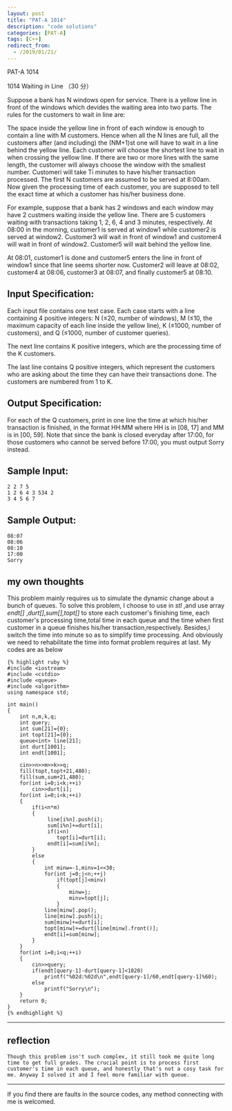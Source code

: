 ```yaml
---
layout: post
title: "PAT-A 1014"
description: "code solutions"
categories: [PAT-A]
tags: [C++]
redirect_from:
  - /2019/01/21/
---
```

PAT-A 1014

1014 Waiting in Line （30 分）

Suppose a bank has N windows open for service. There is a yellow line in front of the windows which devides the waiting area into two parts. The rules for the customers to wait in line are:

The space inside the yellow line in front of each window is enough to contain a line with M customers. Hence when all the N lines are full, all the customers after (and including) the (NM+1)st one will have to wait in a line behind the yellow line.
Each customer will choose the shortest line to wait in when crossing the yellow line. If there are two or more lines with the same length, the customer will always choose the window with the smallest number.
Customeri will take Ti minutes to have his/her transaction processed.
The first N customers are assumed to be served at 8:00am.
Now given the processing time of each customer, you are supposed to tell the exact time at which a customer has his/her business done.

For example, suppose that a bank has 2 windows and each window may have 2 custmers waiting inside the yellow line. There are 5 customers waiting with transactions taking 1, 2, 6, 4 and 3 minutes, respectively. At 08:00 in the morning, customer1 is served at window1 while customer2 is served at window2. Customer3 will wait in front of window1 and customer4 will wait in front of window2. Customer5 will wait behind the yellow line.

At 08:01, customer1 is done and customer5 enters the line in front of window1 since that line seems shorter now. Customer2 will leave at 08:02, customer4 at 08:06, customer3  at 08:07, and finally customer5 at 08:10.

## Input Specification:

Each input file contains one test case. Each case starts with a line containing 4 positive integers: N (≤20, number of windows), M (≤10, the maximum capacity of each line inside the yellow line), K (≤1000, number of customers), and Q (≤1000, number of customer queries).

The next line contains K positive integers, which are the processing time of the K customers.

The last line contains Q positive integers, which represent the customers who are asking about the time they can have their transactions done. The customers are numbered from 1 to K.
    
## Output Specification:

For each of the Q customers, print in one line the time at which his/her transaction is finished, in the format HH:MM where HH is in [08, 17] and MM is in [00, 59]. Note that since the bank is closed everyday after 17:00, for those customers who cannot be served before 17:00, you must output Sorry instead.

## Sample Input:

    2 2 7 5
    1 2 6 4 3 534 2
    3 4 5 6 7
    
## Sample Output:
    
    08:07
    08:06
    08:10
    17:00
    Sorry
    
## my own thoughts
 
This problem mainly requires us to simulate the dynamic change about a bunch of queues. To solve this problem, I choose to use <queue> in _stl_ ,and use array _endt[]_ ,_durt[]_,_sum[]_,_topt[]_ to store each customer's finishing time, each customer's processing time,total time in each queue and the time when first customer in a queue finishes his/her transaction,respectively. Besides,I switch the time into minute so as to simplify time processing. And obviously we need to rehabilitate the time into format problem requires at last.
    My codes are as below
  
    {% highlight ruby %}
    #include <iostream>
    #include <cstdio>
    #include <queue>
    #include <algorithm>
    using namespace std;

    int main()
    {
        int n,m,k,q;
        int query;
        int sum[21]={0};
        int topt[21]={0};
        queue<int> line[21];
        int durt[1001];
        int endt[1001];

        cin>>n>>m>>k>>q;
        fill(topt,topt+21,480);
        fill(sum,sum+21,480);
        for(int i=0;i<k;++i)
            cin>>durt[i];
        for(int i=0;i<k;++i)
        {
            if(i<n*m)
            {
                 line[i%n].push(i);
                 sum[i%n]+=durt[i];
                 if(i<n)
                    topt[i]=durt[i];
                 endt[i]=sum[i%n];
            }
            else
            {
                int minw=-1,minv=1<<30;
                for(int j=0;j<n;++j)
                    if(topt[j]<minv)
                    {
                        minw=j;
                        minv=topt[j];
                    }
                line[minw].pop();
                line[minw].push(i);
                sum[minw]+=durt[i];
                topt[minw]+=durt[line[minw].front()];
                endt[i]=sum[minw];
            }
        }
        for(int i=0;i<q;++i)
        {
            cin>>query;
            if(endt[query-1]-durt[query-1]<1020)
                printf("%02d:%02d\n",endt[query-1]/60,endt[query-1]%60);
            else
                printf("Sorry\n");
        }
        return 0;
    }
	{% endhighlight %}
---	
## reflection

    Though this problem isn't such complex, it still took me quite long time to get full grades. The crucial point is to process first customer's time in each queue, and honestly that's not a cosy task for me. Anyway I solved it and I feel more familiar with queue.  

---
  If you find there are faults in the source codes, any method connecting with me is welcomed.
